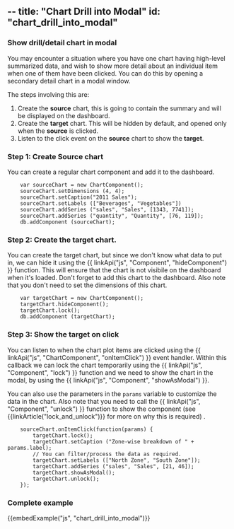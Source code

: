 --
title: "Chart Drill into Modal"
id: "chart_drill_into_modal"
--

### Show drill/detail chart in modal

You may encounter a situation where you have one chart having high-level summarized data, and wish to show more detail about an individual item when one of them have been clicked. You can do this by opening a secondary detail chart in a modal window.

The steps involving this are:

1. Create the **source** chart, this is going to contain the summary and will be displayed on the dashboard.
2. Create the **target** chart. This will be hidden by default, and opened only when the **source** is clicked.
3. Listen to the click event on the **source** chart to show the **target**.


### Step 1: Create Source chart

You can create a regular chart component and add it to the dashboard.

~~~
    var sourceChart = new ChartComponent();
    sourceChart.setDimensions (4, 4);
    sourceChart.setCaption("2011 Sales"); 
    sourceChart.setLabels (["Beverages", "Vegetables"])
    sourceChart.addSeries ("sales", "Sales", [1343, 7741]);
    sourceChart.addSeries ("quantity", "Quantity", [76, 119]);
    db.addComponent (sourceChart);
~~~

### Step 2: Create the target chart.

You can create the target chart, but since we don't know what data to put in, we can hide it using the {{ linkApi("js", "Component", "hideComponent") }} function. This will ensure that the chart is not visibile on the dashboard when it's loaded. Don't forget to add this chart to the dashboard. Also note that you don't need to set the dimensions of this chart. 

~~~
    var targetChart = new ChartComponent();
    targetChart.hideComponent();
    targetChart.lock();
    db.addComponent (targetChart);
~~~

### Step 3: Show the target on click

You can listen to when the chart plot items are clicked using the {{ linkApi("js", "ChartComponent", "onItemClick") }} event handler. Within this callback we can lock the chart temporarily using the {{ linkApi("js", "Component", "lock") }} function and we need to show the chart in the modal, by using the {{ linkApi("js", "Component", "showAsModal") }}.

You can also use the parameters in the ``params`` variable to customize the data in the chart. Also note that you need to call the {{ linkApi("js", "Component", "unlock") }} function to show the component (see {{linkArticle("lock_and_unlock")}} for more on why this is required) .

~~~
    sourceChart.onItemClick(function(params) {
        targetChart.lock();
        targetChart.setCaption ("Zone-wise breakdown of " + params.label);
        // You can filter/process the data as required.
        targetChart.setLabels (["North Zone", "South Zone"]);
        targetChart.addSeries ("sales", "Sales", [21, 46]);
        targetChart.showAsModal();
        targetChart.unlock();
    });
~~~

### Complete example

{{embedExample("js", "chart_drill_into_modal")}}